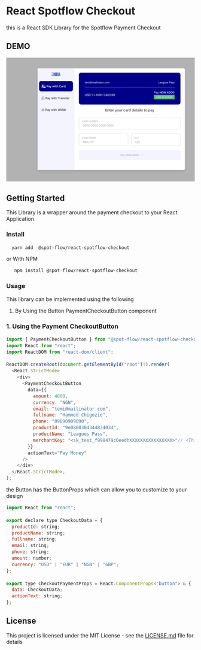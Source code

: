 # React Spotflow Checkout

this is a React SDK Library for the Spotflow Payment Checkout

## DEMO

<img src="https://github.com/Spotflow-One/react-spotflow-checkout/blob/main/Spotflow_image.png?raw=true" />

## Getting Started

This Library is a wrapper around the payment checkout to your React Application

### Install

```bash
  yarn add  @spot-flow/react-spotflow-checkout 
```

or With NPM

```bash
   npm install @spot-flow/react-spotflow-checkout 
```

### Usage

This library can be implemented using the following

1. By Using the Button PaymentCheckoutButton component

### 1. Using the Payment CheckoutButton

```javascript
import { PaymentCheckoutButton } from "@spot-flow/react-spotflow-checkout";
import React from "react";
import ReactDOM from "react-dom/client";

ReactDOM.createRoot(document.getElementById("root")!).render(
  <React.StrictMode>
    <div>
      <PaymentCheckoutButton
        data={{
          amount: 4000,
          currency: "NGN",
          email: "temi@mailinator.com",
          fullname: "Hammed Chigozie",
          phone: "09090909090",
          productId: "9e0808304344834034",
          productName: "Leagues Pass",
          merchantKey: "<sk_test_f998479c0eedhXXXXXXXXXXXXXXXX>"// <This is your Merchant Key generated for you Merchant on Spotflow> 
        }}
        actionText="Pay Money"
      />
    </div>
  </React.StrictMode>,
);

```

the Button has the ButtonProps which can allow you to customize to your design

```javascript
import React from "react";

export declare type CheckoutData = {
  productId: string;
  productName: string;
  fullname: string;
  email: string;
  phone: string;
  amount: number;
  currency: "USD" | "EUR" | "NGN" | "GBP";
};

export type CheckoutPaymentProps = React.ComponentProps<"button"> & {
  data: CheckoutData;
  actionText: string;
};
```

## License

This project is licensed under the MIT License - see the <a href="/LICENSE">LICENSE.md</a> file for details
